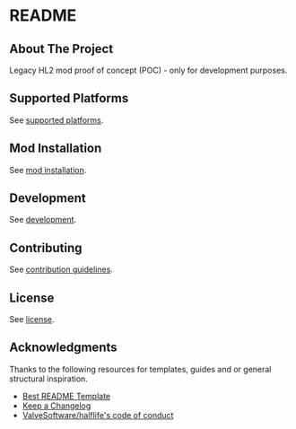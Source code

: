 # README

## About The Project

Legacy HL2 mod proof of concept (POC) - only for development purposes.

## Supported Platforms

See [supported platforms](https://github.com/HL2-Mods-Legacy-Project/poc-hl2-legacy-docs/blob/master/docs/mod-repositories/mod-installation.md#supported-platforms).

## Mod Installation

See [mod installation](https://github.com/HL2-Mods-Legacy-Project/poc-hl2-legacy-docs/blob/master/docs/mod-repositories/mod-installation.md).

## Development

See [development](https://github.com/HL2-Mods-Legacy-Project/poc-hl2-legacy-docs/blob/master/docs/mod-repositories/development.md).

## Contributing

See [contribution guidelines](CONTRIBUTING.md).

## License

See [license](LICENSE).

## Acknowledgments

Thanks to the following resources for templates, guides and or general structural inspiration.

- [Best README Template](https://github.com/othneildrew/Best-README-Template)
- [Keep a Changelog](https://keepachangelog.com/)
- [ValveSoftware/halflife's code of conduct](https://github.com/ValveSoftware/halflife?tab=readme-ov-file#conduct)